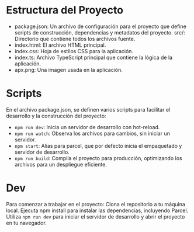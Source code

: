 # Estructura del Proyecto

- package.json: Un archivo de configuración para el proyecto que define scripts de construcción, dependencias y metadatos del proyecto.
src/: Directorio que contiene todos los archivos fuente.
- index.html: El archivo HTML principal.
- index.css: Hoja de estilos CSS para la aplicación.
- index.ts: Archivo TypeScript principal que contiene la lógica de la aplicación.
- apx.png: Una imagen usada en la aplicación.

# Scripts 

En el archivo package.json, se definen varios scripts para facilitar el desarrollo y la construcción del proyecto:

- `npm run dev`: Inicia un servidor de desarrollo con hot-reload.
- `npm run watch`: Observa los archivos para cambios, sin iniciar un servidor.
- `npm start`: Alias para parcel, que por defecto inicia el empaquetado y servidor de desarrollo.
- `npm run build`: Compila el proyecto para producción, optimizando los archivos para un despliegue eficiente.

# Dev

Para comenzar a trabajar en el proyecto:
Clona el repositorio a tu máquina local.
Ejecuta npm install para instalar las dependencias, incluyendo Parcel.
Utiliza `npm run dev` para iniciar el servidor de desarrollo y abrir el proyecto en tu navegador.
